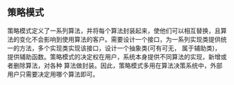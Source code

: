 ## 策略模式
策略模式定义了一系列算法，并将每个算法封装起来，使他们可以相互替换，且算法的变化不会影响到使用算法的客户。需要设计一个接口，为一系列实现类提供统一的方法，多个实现类实现该接口，设计一个抽象类(可有可无， 属于辅助类)，提供辅助函数。策略模式的决定权在用户，系统本身提供不同算法的实现，新增或者删除算法，对各种 算法做封装。因此，策略模式多用在算法决策系统中，外部用户只需要决定用哪个算法即可。